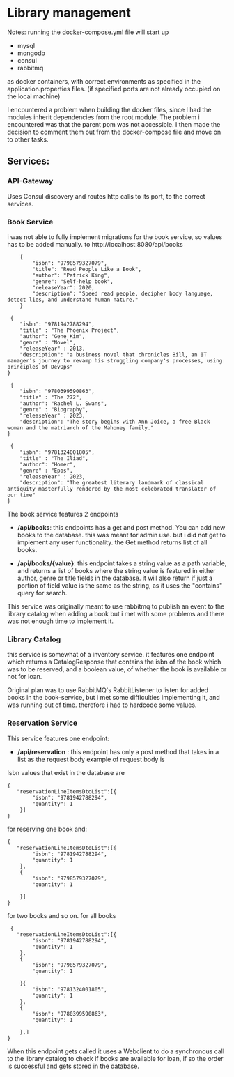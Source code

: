 # Library management

Notes: running the docker-compose.yml file will start up 
- mysql
- mongodb
- consul
- rabbitmq

as docker containers, with correct environments as specified in the application.properties files. 
(if specified ports are not already occupied on the local machine)

I encountered a problem when building the docker files, since I had the modules inherit dependencies from the root module.
The problem i encountered was that the parent pom was not accessible. I then made the decision to comment them out from the 
docker-compose file and move on to other tasks.


## Services:

### API-Gateway

Uses Consul discovery and routes http calls to its port, to the correct services.


### Book Service

i was not able to fully implement migrations for the book service, so values has to be added manually.
to http://localhost:8080/api/books

```
    {
        "isbn": "9798579327079",
        "title": "Read People Like a Book",
        "author": "Patrick King",
        "genre": "Self-help book",
        "releaseYear": 2020,
        "description": "Speed read people, decipher body language, detect lies, and understand human nature."
    }
```
```
 {
    "isbn": "9781942788294",
    "title" : "The Phoenix Project",
    "author": "Gene Kim",
    "genre" : "Novel",
    "releaseYear" : 2013,
    "description": "a business novel that chronicles Bill, an IT manager's journey to revamp his struggling company's processes, using principles of DevOps"
}
```
```
 {
    "isbn": "9780399590863",
    "title" : "The 272",
    "author": "Rachel L. Swans",
    "genre" : "Biography",
    "releaseYear" : 2023,
    "description": "The story begins with Ann Joice, a free Black woman and the matriarch of the Mahoney family."
}
```

```
 {
    "isbn": "9781324001805",
    "title" : "The Iliad",
    "author": "Homer",
    "genre" : "Epos",
    "releaseYear" : 2023,
    "description": "The greatest literary landmark of classical antiquity masterfully rendered by the most celebrated translator of our time"
}
```





The book service features 2 endpoints

- **/api/books**: this endpoints has a get and post method. You can add new books to the database.
    this was meant for admin use. but i did not get to implement any user functionality. the Get method 
    returns list of all books.


- **/api/books/{value}**: this endpoint takes a string value as a path variable, and returns a list of books
where the string value is featured in either author, genre or title fields in the database.
it will also return if just a portion of field value is the same as the string, as it uses the "contains" query for search.

This service was originally meant to use rabbitmq to publish an event to the library catalog when adding a book
but i met with some problems and there was not enough time to implement it.


### Library Catalog

this service is somewhat of a inventory service. it features one endpoint which returns a CatalogResponse that contains
the isbn of the book which was to be reserved, and a boolean value, of whether the book is available or not for loan.

Original plan was to use RabbitMQ's RabbitListener to
listen for added books in the book-service, but i met some difficulties
implementing it, and was running out of time. therefore i had to hardcode some values.


### Reservation Service

This service features one endpoint:
- **/api/reservation** : this endpoint has only a post method that takes in a list as the request body
example of request body is

Isbn values that exist in the database are
```
{
   "reservationLineItemsDtoList":[{
        "isbn": "9781942788294",
        "quantity": 1
    }]
}
```
for reserving one book and:
```
{
   "reservationLineItemsDtoList":[{
        "isbn": "9781942788294",
        "quantity": 1
    },
    {
        "isbn": "9798579327079",
        "quantity": 1
        
    }]
}
```
for two books and so on.
for all books
```
 {
   "reservationLineItemsDtoList":[{
        "isbn": "9781942788294",
        "quantity": 1
    },
    {
        "isbn": "9798579327079",
        "quantity": 1
        
    }{
        "isbn": "9781324001805",
        "quantity": 1
    },
    {
        "isbn": "9780399590863",
        "quantity": 1
        
    },]
}
```

When this endpoint gets called it uses a Webclient to do a synchronous
call to the library catalog to check if books are 
available for loan, if so the order is successful and gets stored in the database.
